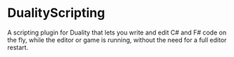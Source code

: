 DualityScripting
================

A scripting plugin for Duality that lets you write and edit C# and F# code on the fly, while the editor or game is running, without the need for a full editor restart.
